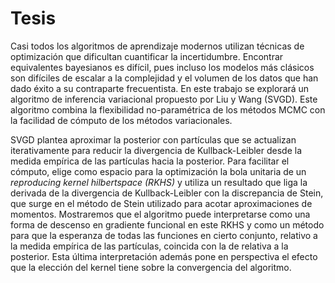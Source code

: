 # Tesis

Casi todos los algoritmos de
aprendizaje modernos utilizan técnicas de optimización  que dificultan
cuantificar la incertidumbre. Encontrar equivalentes bayesianos es difícil,
pues incluso los modelos más clásicos son difíciles de escalar a la complejidad
y el volumen de los datos que han dado éxito a su contraparte frecuentista. 
En este trabajo se explorará un algoritmo de inferencia variacional propuesto
por Liu y Wang (SVGD). Este algoritmo combina la flexibilidad no-paramétrica de 
los métodos MCMC con la facilidad de cómputo de los métodos variacionales.

SVGD plantea aproximar la posterior con partículas que se actualizan
iterativamente para reducir la divergencia de Kullback-Leibler desde la medida
empírica de las partículas hacia la posterior. Para facilitar el cómputo, elige 
como espacio para la optimización la bola unitaria de un 
*reproducing kernel hilbertspace (RKHS)* y utiliza un resultado que liga 
la derivada de la divergencia de Kullback-Leibler con la discrepancia de Stein, 
que surge en el método de Stein utilizado para acotar aproximaciones de momentos. 
Mostraremos que el algoritmo puede interpretarse como una forma de descenso en 
gradiente funcional en este RKHS y como un método para que la
esperanza de todas las funciones en cierto conjunto, relativo a la medida
empírica de las partículas, coincida con la de relativa a la posterior. Esta
última interpretación además pone en perspectiva el efecto que la elección del
kernel tiene sobre la convergencia del algoritmo.

